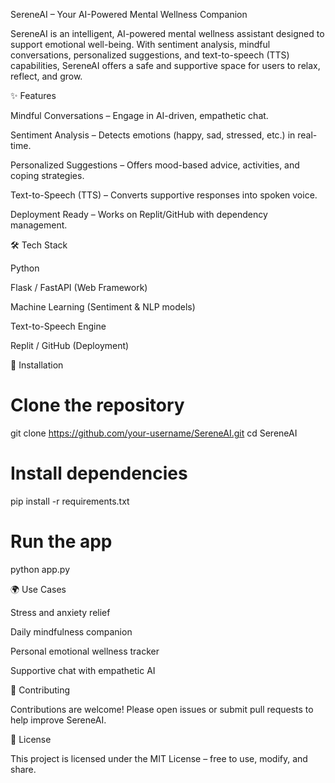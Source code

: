 SereneAI – Your AI-Powered Mental Wellness Companion

SereneAI is an intelligent, AI-powered mental wellness assistant designed to support emotional well-being. With sentiment analysis, mindful conversations, personalized suggestions, and text-to-speech (TTS) capabilities, SereneAI offers a safe and supportive space for users to relax, reflect, and grow.

✨ Features

Mindful Conversations – Engage in AI-driven, empathetic chat.

Sentiment Analysis – Detects emotions (happy, sad, stressed, etc.) in real-time.

Personalized Suggestions – Offers mood-based advice, activities, and coping strategies.

Text-to-Speech (TTS) – Converts supportive responses into spoken voice.

Deployment Ready – Works on Replit/GitHub with dependency management.

🛠️ Tech Stack

Python

Flask / FastAPI (Web Framework)

Machine Learning (Sentiment & NLP models)

Text-to-Speech Engine

Replit / GitHub (Deployment)

🚀 Installation
# Clone the repository
git clone https://github.com/your-username/SereneAI.git
cd SereneAI

# Install dependencies
pip install -r requirements.txt

# Run the app
python app.py

🌍 Use Cases

Stress and anxiety relief

Daily mindfulness companion

Personal emotional wellness tracker

Supportive chat with empathetic AI

🤝 Contributing

Contributions are welcome! Please open issues or submit pull requests to help improve SereneAI.

📜 License

This project is licensed under the MIT License – free to use, modify, and share.
